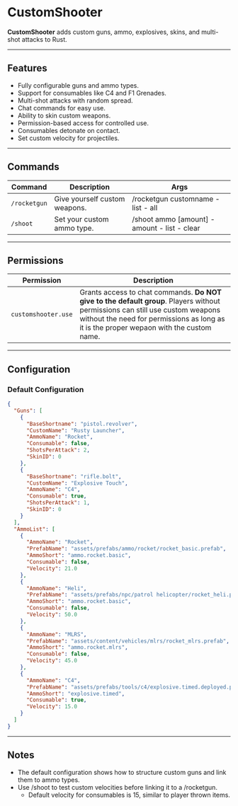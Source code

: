 # CustomShooter

**CustomShooter** adds custom guns, ammo, explosives, skins, and multi-shot attacks to Rust.

---

## Features

- Fully configurable guns and ammo types.  
- Support for consumables like C4 and F1 Grenades.  
- Multi-shot attacks with random spread.  
- Chat commands for easy use.  
- Ability to skin custom weapons.  
- Permission-based access for controlled use.  
- Consumables detonate on contact.  
- Set custom velocity for projectiles.  

---

## Commands

| Command        | Description                          | Args
|----------------|--------------------------------------|--------------------------------------------|
| `/rocketgun`   | Give yourself custom weapons.        | /rocketgun customname - list - all|
| `/shoot`       | Set your custom ammo type.           | /shoot ammo [amount] - amount - list - clear|

---

## Permissions

| Permission              | Description                                                                 |
|-------------------------|-----------------------------------------------------------------------------|
| `customshooter.use`     | Grants access to chat commands. **Do NOT give to the default group**. Players without permissions can still use custom weapons without the need for permissions as long as it is the proper wepaon with the custom name. |

---

## Configuration

### Default Configuration

```json
{
  "Guns": [
    {
      "BaseShortname": "pistol.revolver",
      "CustomName": "Rusty Launcher",
      "AmmoName": "Rocket",
      "Consumable": false,
      "ShotsPerAttack": 2,
      "SkinID": 0
    },
    {
      "BaseShortname": "rifle.bolt",
      "CustomName": "Explosive Touch",
      "AmmoName": "C4",
      "Consumable": true,
      "ShotsPerAttack": 1,
      "SkinID": 0
    }
  ],
  "AmmoList": [
    {
      "AmmoName": "Rocket",
      "PrefabName": "assets/prefabs/ammo/rocket/rocket_basic.prefab",
      "AmmoShort": "ammo.rocket.basic",
      "Consumable": false,
      "Velocity": 21.0
    },
    {
      "AmmoName": "Heli",
      "PrefabName": "assets/prefabs/npc/patrol helicopter/rocket_heli.prefab",
      "AmmoShort": "ammo.rocket.basic",
      "Consumable": false,
      "Velocity": 50.0
    },
    {
      "AmmoName": "MLRS",
      "PrefabName": "assets/content/vehicles/mlrs/rocket_mlrs.prefab",
      "AmmoShort": "ammo.rocket.mlrs",
      "Consumable": false,
      "Velocity": 45.0
    },
    {
      "AmmoName": "C4",
      "PrefabName": "assets/prefabs/tools/c4/explosive.timed.deployed.prefab",
      "AmmoShort": "explosive.timed",
      "Consumable": true,
      "Velocity": 15.0
    }
  ]
}
```

---
## Notes
- The default configuration shows how to structure custom guns and link them to ammo types.
- Use /shoot to test custom velocities before linking it to a /rocketgun.
  - Default velocity for consumables is 15, similar to player thrown items.

